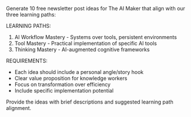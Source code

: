 Generate 10 free newsletter post ideas for The AI Maker that align with our three learning paths:

LEARNING PATHS:

1. AI Workflow Mastery - Systems over tools, persistent environments
2. Tool Mastery - Practical implementation of specific AI tools
3. Thinking Mastery - AI-augmented cognitive frameworks

REQUIREMENTS:

- Each idea should include a personal angle/story hook
- Clear value proposition for knowledge workers
- Focus on transformation over efficiency
- Include specific implementation potential

Provide the ideas with brief descriptions and suggested learning path alignment.
